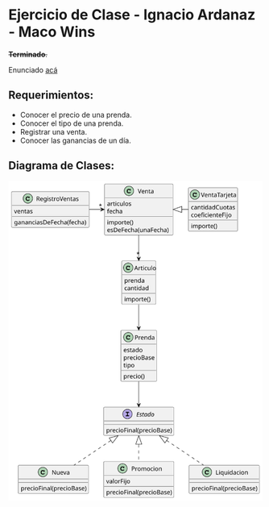 # **Ejercicio de Clase** - Ignacio Ardanaz - Maco Wins

~~**Terminado**.~~

Enunciado [acá](https://docs.google.com/document/d/1mjWKl9YH9Bb39iIUl1bQj_xhx_-CjCAMpcAXRqKhVjU/edit#)

## **Requerimientos**:
* Conocer el precio de una prenda.
* Conocer el tipo de una prenda.
* Registrar una venta.
* Conocer las ganancias de un día.
## **Diagrama de Clases**:
![diagrama](diagrama.svg)